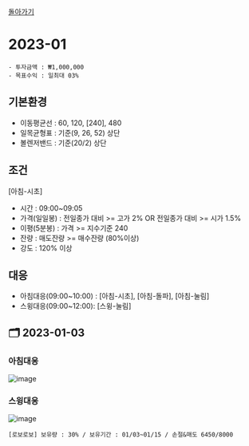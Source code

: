 [돌아가기](/StockCompany-Korea/README.md)

# 2023-01
```
- 투자금액 : ₩1,000,000
- 목표수익 : 일최대 03%
```

## 기본환경
- 이동평균선 : 60, 120, [240], 480
- 일목균형표 : 기준(9, 26, 52) 상단
- 볼렌저밴드 : 기준(20/2) 상단

## 조건
[아침-시초]
- 시간 : 09:00~09:05
- 가격(일일봉) : 전일종가 대비 >= 고가 2% OR 전일종가 대비 >= 시가 1.5%
- 이평(5분봉) : 가격 >= 지수기준 240
- 잔량 : 매도잔량 >= 매수잔량 (80%이상)
- 강도 : 120% 이상

## 대응
- 아침대응(09:00~10:00) : [아침-시초], [아침-돌파], [아침-눌림]
- 스윙대응(09:00~12:00): [스윙-눌림]

## :card_index_dividers: 2023-01-03
### 아침대응
![image](https://user-images.githubusercontent.com/77244047/210303430-06256f3d-85de-4118-b172-852418194cbd.png)

### 스윙대응
![image](https://user-images.githubusercontent.com/77244047/210303810-c033c6e0-133e-43a8-90d9-89c0ee2cc9d9.png)
```
[로보로보] 보유량 : 30% / 보유기간 : 01/03~01/15 / 손절&매도 6450/8000
```
